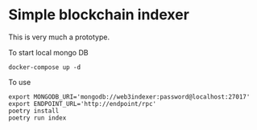 # Simple blockchain indexer

This is very much a prototype.

To start local mongo DB
```
docker-compose up -d
```

To use
```
export MONGODB_URI='mongodb://web3indexer:password@localhost:27017'
export ENDPOINT_URL='http://endpoint/rpc'
poetry install
poetry run index
```
